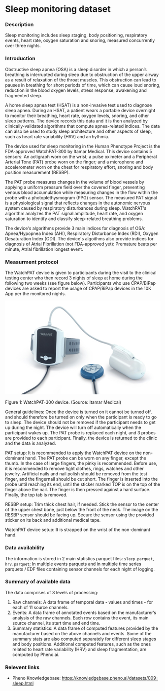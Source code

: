 # Sleep monitoring dataset  


### Description

Sleep monitoring includes sleep staging, body positioning, respiratory events, heart rate, oxygen saturation and snoring, measured concurrently over three nights.

### Introduction <!-- just for sleep: shortened from the original introduction in the data doc -->

Obstructive sleep apnea (OSA) is a sleep disorder in which a person’s breathing is interrupted during sleep due to obstruction of the upper airway as a result of relaxation of the throat muscles. This obstruction can lead to pauses in breathing for short periods of time, which can cause loud snoring, reduction in the  blood oxygen levels, stress response, awakening and fragmented sleep.

A home sleep apnea test (HSAT) is a non-invasive test used to diagnose sleep apnea. During an HSAT, a patient wears a portable device overnight to monitor their breathing, heart rate, oxygen levels, snoring, and other sleep patterns. The device records this data and it is then analyzed by clinically-validated algorithms that compute apnea-related indices. The data can also be used to study sleep architecture and other aspects of sleep, such as heart rate variability (HRV) and arrhythmia.

The device used for sleep monitoring in the Human Phenotype Project is the FDA-approved WatchPAT-300 by Itamar Medical. This device contains 5 sensors: An actigraph worn on the wrist; a pulse oximeter and a Peripheral Arterial Tone (PAT) probe worn on the finger; and a microphone and accelerometer worn on the chest for respiratory effort, snoring and body position measurement (RESBP).

The PAT probe measures changes in the volume of blood vessels by applying a uniform pressure field over the covered finger, preventing venous blood accumulation while measuring changes in the flow within the probe with a photoplethysmogram (PPG) sensor. The measured PAT signal is a physiological signal that reflects changes in the autonomic nervous system caused by respiratory disturbances during sleep. WatchPAT's algorithm analyzes the PAT signal amplitude, heart rate, and oxygen saturation to identify and classify sleep-related breathing problems.

The device's algorithms provide 3 main indices for diagnosis of OSA: Apnea/Hypopnea Index (AHI), Respiratory Disturbance Index (RDI), Oxygen Desaturation Index (ODI). The device's algoithms also provide indices for diagnosis of Atrial Fibrillation (not FDA-approved yet): Premature beats per minute, Atrial fibrillation longest event.

### Measurment protocol <!-- long measurment protocol for the data browser -->

The WatchPAT device is given to participants during the visit to the clinical testing center who then record 3 nights of sleep at home during the following two weeks (see figure below). Participants who use CPAP/BiPap devices are asked to report the usage of CPAP/BiPap devices in the 10K App per the monitored nights.

![image alt](sleep_info_figure1.png)

Figure 1: WatchPAT-300 device. (Source: Itamar Medical)

General guidelines: Once the device is turned on it cannot be turned off, and should therefore be turned on only when the participant is ready to go to sleep. The device should not be removed if the participant needs to get up during the night. The device will turn off automatically when the participant wakes up. The PAT probe is replaced each night, and 3 probes are provided to each participant. Finally, the device is returned to the clinic and the data is analyzed.

PAT setup: It is recommended to apply the WatchPAT device on the non-dominant hand. The PAT probe can be worn on any finger, except the thumb. In the case of large fingers, the pinky is recommended. Before use, it is recommended to remove tight clothes, rings, watches and other jewelry. Artificial nails and nail polish should be removed from the test finger, and the fingernail should be cut short. The finger is inserted into the probe until reaching its end, until the sticker marked TOP is on the top of the finger above the nail. The finger is then pressed against a hard surface. Finally, the top tab is removed.

RESBP setup: Trim thick chest hair, if needed. Stick the sensor to the center of the upper chest bone, just below the front of the neck. The image on the RESBP sensor should be facing up. Secure the sensor using the provided sticker on its back and additional medical tape.

WatchPAT device setup: It is strapped on the wrist of the non-dominant hand.

### Data availability <!-- for the example notebooks -->

The information is stored in 2 main statistics parquet files: `sleep.parquet`, `hrv.parquet`; In multiple events parquets and in multiple time series parquets / EDF files containing sensor channels for each night of logging.

### Summary of available data <!-- for the data browser -->

The data comprises of 3 levels of processing:

1. Raw channels: A data frame of temporal data - values and times - for each of 11 source channels.
2. Events: A data frame of annotated events based on the manufacturer’s analysis of the raw channels. Each row contains the event, its main source channel, its start time and end time.
3. Summary statistics: A data frame of computed features provided by the manufacturer based on the above channels and events. Some of the summary stats are also computed separately for different sleep stages and body positions. Additional computed features, such as the ones related to heart rate variability (HRV) and sleep fragmentation, are computed by Pheno.ai.

### Relevent links

* Pheno Knowledgebase: https://knowledgebase.pheno.ai/datasets/009-sleep.html